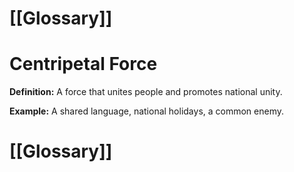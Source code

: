 # [[Glossary]]

# Centripetal Force

**Definition:**  A force that unites people and promotes national unity.

**Example:**  A shared language, national holidays, a common enemy.

# [[Glossary]]